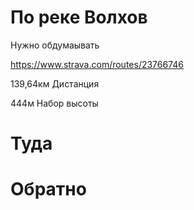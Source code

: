 # По реке Волхов 

Нужно обдумаывать 

https://www.strava.com/routes/23766746


139,64км
Дистанция
 
444м
Набор высоты


# Туда 



# Обратно

